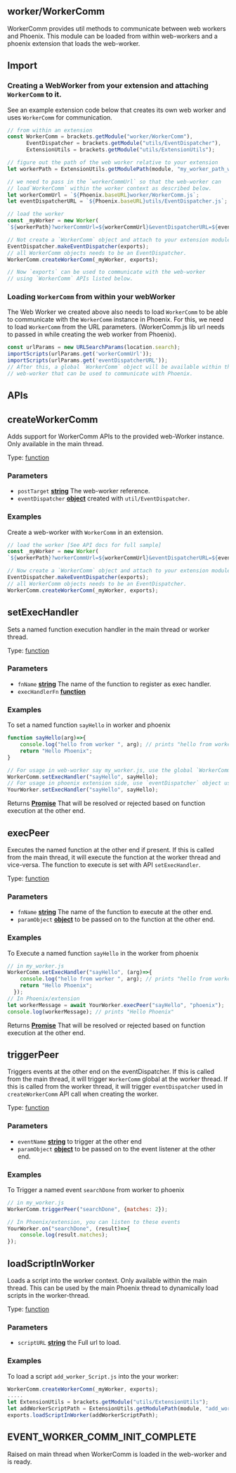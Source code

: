 <!-- Generated by documentation.js. Update this documentation by updating the source code. -->

## worker/WorkerComm

WorkerComm provides util methods to communicate between web workers and Phoenix.
This module can be loaded from within web-workers and a phoenix extension that loads the web-worker.

## Import

### Creating a WebWorker from your extension and attaching `WorkerComm` to it.

See an example extension code below that creates its own web worker and uses `WorkerComm` for communication.

```js
// from within an extension
const WorkerComm = brackets.getModule("worker/WorkerComm"),
      EventDispatcher = brackets.getModule("utils/EventDispatcher"),
      ExtensionUtils = brackets.getModule("utils/ExtensionUtils");

// figure out the path of the web worker relative to your extension
let workerPath = ExtensionUtils.getModulePath(module, "my_worker_path_within_extension.js")

// we need to pass in the `workerCommUrl` so that the web-worker can
// load`WorkerComm` within the worker context as described below.
let workerCommUrl = `${Phoenix.baseURL}worker/WorkerComm.js`;
let eventDispatcherURL = `${Phoenix.baseURL}utils/EventDispatcher.js`;

// load the worker
const _myWorker = new Worker(
`${workerPath}?workerCommUrl=${workerCommUrl}&eventDispatcherURL=${eventDispatcherURL}`);

// Not create a `WorkerComm` object and attach to your extension module exports.
EventDispatcher.makeEventDispatcher(exports);
// all WorkerComm objects needs to be an EventDispatcher.
WorkerComm.createWorkerComm(_myWorker, exports);

// Now `exports` can be used to communicate with the web-worker
// using `WorkerComm` APIs listed below.
```

### Loading `WorkerComm` from within your webWorker

The Web Worker we created above also needs to load `WorkerComm` to be able to communicate with the `WorkerComm`
instance in Phoenix. For this, we need to load `WorkerComm` from the URL parameters.
(WorkerComm.js lib url needs to passed in while creating the web worker from Phoenix).

```js
const urlParams = new URLSearchParams(location.search);
importScripts(urlParams.get('workerCommUrl'));
importScripts(urlParams.get('eventDispatcherURL'));
// After this, a global `WorkerComm` object will be available within the
// web-worker that can be used to communicate with Phoenix.
```

## APIs

## createWorkerComm

Adds support for WorkerComm APIs to the provided web-Worker instance. Only available in the main thread.

Type: [function][1]

### Parameters

*   `postTarget` **[string][2]** The web-worker reference.
*   `eventDispatcher` **[object][3]** created with `util/EventDispatcher`.

### Examples

Create a web-worker with `WorkerComm` in an extension.

```javascript
// load the worker [See API docs for full sample]
const _myWorker = new Worker(
`${workerPath}?workerCommUrl=${workerCommUrl}&eventDispatcherURL=${eventDispatcherURL}`);

// Now create a `WorkerComm` object and attach to your extension module exports.
EventDispatcher.makeEventDispatcher(exports);
// all WorkerComm objects needs to be an EventDispatcher.
WorkerComm.createWorkerComm(_myWorker, exports);
```

## setExecHandler

Sets a named function execution handler in the main thread or worker thread.

Type: [function][1]

### Parameters

*   `fnName` **[string][2]** The name of the function to register as exec handler.
*   `execHandlerFn` **[function][1]** 

### Examples

To set a named function `sayHello` in worker and phoenix

```javascript
function sayHello(arg)=>{
    console.log("hello from worker ", arg); // prints "hello from worker phoenix"
    return "Hello Phoenix";
}

// For usage in web-worker say my_worker.js, use the global `WorkerComm` object.
WorkerComm.setExecHandler("sayHello", sayHello);
// For usage in phoenix extension side, use `eventDispatcher` object used with `createWorkerComm`.
YourWorker.setExecHandler("sayHello", sayHello);
```

Returns **[Promise][4]** That will be resolved or rejected based on function execution at the other end.

## execPeer

Executes the named function at the other end if present. If this is called from the main thread, it will
execute the function at the worker thread and vice-versa. The function to execute
is set with API `setExecHandler`.

Type: [function][1]

### Parameters

*   `fnName` **[string][2]** The name of the function to execute at the other end.
*   `paramObject` **[object][3]** to be passed on to the function at the other end.

### Examples

To Execute a named function `sayHello` in the worker from phoenix

```javascript
// in my_worker.js
WorkerComm.setExecHandler("sayHello", (arg)=>{
    console.log("hello from worker ", arg); // prints "hello from worker phoenix"
    return "Hello Phoenix";
  });
// In Phoenix/extension
let workerMessage = await YourWorker.execPeer("sayHello", "phoenix");
console.log(workerMessage); // prints "Hello Phoenix"
```

Returns **[Promise][4]** That will be resolved or rejected based on function execution at the other end.

## triggerPeer

Triggers events at the other end on the eventDispatcher. If this is called from the main thread, it will
trigger `WorkerComm` global at the worker thread. If this is called from the worker thread, it will
trigger `eventDispatcher` used in `createWorkerComm` API call when creating the worker.

Type: [function][1]

### Parameters

*   `eventName` **[string][2]** to trigger at the other end
*   `paramObject` **[object][3]** to be passed on to the event listener at the other end.

### Examples

To Trigger a named event `searchDone` from worker to phoenix

```javascript
// in my_worker.js
WorkerComm.triggerPeer("searchDone", {matches: 2});

// In Phoenix/extension, you can listen to these events
YourWorker.on("searchDone", (result)=>{
    console.log(result.matches);
});
```

## loadScriptInWorker

Loads a script into the worker context. Only available within the main thread. This can be used
by the main Phoenix thread to dynamically load scripts in the worker-thread.

Type: [function][1]

### Parameters

*   `scriptURL` **[string][2]** the Full url to load.

### Examples

To load a script `add_worker_Script.js` into the your worker:

```javascript
WorkerComm.createWorkerComm(_myWorker, exports);
.....
let ExtensionUtils = brackets.getModule("utils/ExtensionUtils");
let addWorkerScriptPath = ExtensionUtils.getModulePath(module, "add_worker_Script.js")
exports.loadScriptInWorker(addWorkerScriptPath);
```

## EVENT_WORKER_COMM_INIT_COMPLETE

Raised on main thread when WorkerComm is loaded in the web-worker and is ready.

[1]: https://developer.mozilla.org/docs/Web/JavaScript/Reference/Statements/function

[2]: https://developer.mozilla.org/docs/Web/JavaScript/Reference/Global_Objects/String

[3]: https://developer.mozilla.org/docs/Web/JavaScript/Reference/Global_Objects/Object

[4]: https://developer.mozilla.org/docs/Web/JavaScript/Reference/Global_Objects/Promise
